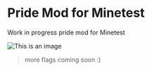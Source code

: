 # Pride Mod for Minetest

Work in progress pride mod for Minetest

![This is an image](https://github.com/fredisoneblockworld/pride_minetest_mod/blob/main/screenshot.png)

> more flags coming soon :)

